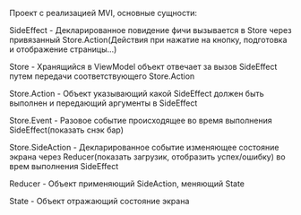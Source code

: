 Проект с реализацией MVI, основные сущности:

SideEffect - Декларированное повидение фичи вызывается в Store через привязанный Store.Action(Действия при нажатие на кнопку, подготовка и отображение страницы...)

Store - Хранящийся в ViewModel объект отвечает за вызов SideEffect путем передачи соответствующего Store.Action

Store.Action - Объект указывающий какой SideEffect должен быть выполнен и передающий аргументы в SideEffect

Store.Event - Разовое событие происходящее во время выполнения SideEffect(показать снэк бар)

Store.SideAction - Декларированное событие изменяющее состояние экрана через Reducer(показать загрузик, отобразить успех/ошибку) во врем выполнения SideEffect

Reducer - Объект применяющий SideAction, меняющий State

State - Объект отражающий состояние экрана
